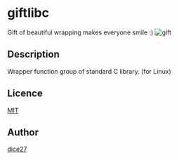 giftlibc
====

Gift of beautiful wrapping makes everyone smile :)
![gift](https://user-images.githubusercontent.com/13041216/35864001-cf3f6b8e-0b93-11e8-8948-2be0443fa0fe.jpg)

## Description

Wrapper function group of standard C library. (for Linux)


## Licence

[MIT](https://github.com/dice27/giftlibc/blob/master/LICENSE)


## Author

[dice27](https://github.com/dice27)
